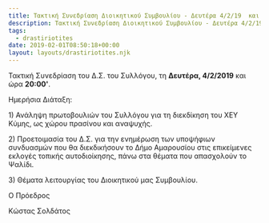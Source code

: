```yaml
---
title: Τακτική Συνεδρίαση Διοικητικού Συμβουλίου - Δευτέρα 4/2/19  και ώρα 20:00'
description: Τακτική Συνεδρίαση Διοικητικού Συμβουλίου - Δευτέρα 4/2/19  και ώρα 20:00'
tags:
  - drastiriotites
date: 2019-02-01T08:50:18+00:00
layout: layouts/drastiriotites.njk
---
```

Τακτική Συνεδρίαση του Δ.Σ. του Συλλόγου, τη **Δευτέρα, 4/2/2019** και ώρα **20:00'**.

Ημερήσια Διάταξη:

1\) Ανάληψη πρωτοβουλιών του Συλλόγου για τη διεκδίκηση του ΧΕΥ Κύμης, ως χώρου πρασίνου και αναψυχής.

2\) Προετοιμασία του Δ.Σ. για την ενημέρωση των υποψήφιων συνδυασμών που θα διεκδικήσουν το Δήμο Αμαρουσίου στις επικείμενες εκλογές τοπικής αυτοδιοίκησης, πάνω στα θέματα που απασχολούν το Ψαλίδι.

3\) Θέματα λειτουργίας του Διοικητικού μας Συμβουλίου.

Ο Πρόεδρος

Κώστας Σολδάτος
<!-- excerpt -->

